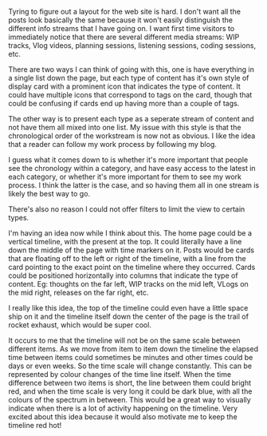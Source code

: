 Tyring to figure out a layout for the web site is hard. I don't want all the posts look basically the same because it won't easily distinguish the different info streams that I have going on. I want first time visitors to immediately notice that there are several different media streams: WIP tracks, Vlog videos, planning sessions, listening sessions, coding sessions, etc.

There are two ways I can think of going with this, one is have everything in a single list down the page, but each type of content has it's own style of display card with a prominent icon that indicates the type of content. It could have multiple icons that correspond to tags on the card, though that could be confusing if cards end up having more than a couple of tags.

The other way is to present each type as a seperate stream of content and not have them all mixed into one list. My issue with this style is that the chronological order of the workstream is now not as obvious. I like the idea that a reader can follow my work process by following my blog.

I guess what it comes down to is whether it's more important that people see the chronology within a category, and have easy access to the latest in each category, or whether it's more important for them to see my work process. I think the latter is the case, and so having them all in one stream is likely the best way to go.

There's also no reason I could not offer filters to limit the view to certain types.

I'm having an idea now while I think about this. The home page could be a vertical timeline, with the present at the top. It could literally have a line down the middle of the page with time markers on it. Posts would be cards that are floating off to the left or right of the timeline, with a line from the card pointing to the exact point on the timeline where they occurred. Cards could be positioned horizontally into columns that indicate the type of content. Eg: thoughts on the far left, WIP tracks on the mid left, VLogs on the mid right, releases on the far right, etc.

I really like this idea, the top of the timeline could even have a little space ship on it and the timeline itself down the center of the page is the trail of rocket exhaust, which would be super cool.

It occurs to me that the timeline will not be on the same scale between different items. As we move from item to item down the timeline the elapsed time between items could sometimes be minutes and other times could be days or even weeks. So the time scale will change constantly. This can be represented by colour changes of the time line itself. When the time difference between  two items is short, the line between them could bright red, and when the time scale is very long it could be dark blue, with all the colours of the spectrum in between. This would be a great way to visually indicate when there is a lot of activity happening on the timeline. Very excited about this idea because it would also motivate me to keep the timeline red hot!
